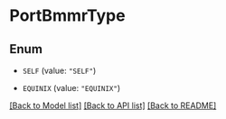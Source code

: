 # PortBmmrType

## Enum


* `SELF` (value: `"SELF"`)

* `EQUINIX` (value: `"EQUINIX"`)


[[Back to Model list]](../README.md#documentation-for-models) [[Back to API list]](../README.md#documentation-for-api-endpoints) [[Back to README]](../README.md)


